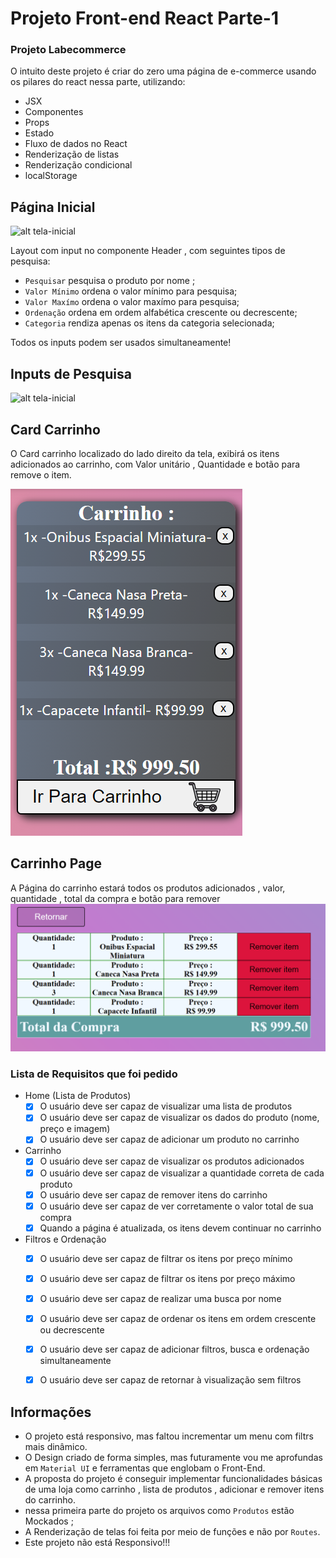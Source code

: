 # Projeto Front-end React  Parte-1
 

### Projeto  Labecommerce  

O intuito deste projeto é criar do zero uma página de e-commerce usando os pilares do react nessa parte, utilizando: 
- JSX
- Componentes
- Props
- Estado
- Fluxo de dados no React
- Renderização de listas
- Renderização condicional
- localStorage
 
## Página Inicial 
![alt tela-inicial](/labecommerce/src/assets/Gifs/telaInicial.gif)

 Layout com input no componente Header , com seguintes tipos de pesquisa: 
 - ```Pesquisar``` pesquisa o produto por nome ;
 - ```Valor Mínimo``` ordena o valor mínimo para pesquisa;
 - ```Valor Maxímo``` ordena o valor maxímo para pesquisa;
 - ```Ordenação``` ordena em ordem alfabética crescente ou decrescente;
 - ```Categoria``` rendiza apenas os itens da categoria selecionada;

Todos os inputs podem ser usados simultaneamente!
 ## Inputs de Pesquisa
 ![alt tela-inicial](/labecommerce/src/assets/Gifs/inputPesquisa.gif)
 ## Card Carrinho 
  O Card carrinho localizado do lado direito da tela, exibirá os itens adicionados ao carrinho, com Valor unitário , Quantidade e botão para remove o item.
 
 ![alt cardcarrinho](/labecommerce/src/assets/Imagens/cardCarrinho.png)

## Carrinho Page 

A Página do carrinho estará todos os produtos adicionados , valor, quantidade , total da compra e botão para remover
![alt carrinhoPAge](/labecommerce/src/assets/Imagens/carrinhoPage.png)



 ### Lista de Requisitos que foi pedido
- Home (Lista de Produtos)
    - [x]  O usuário deve ser capaz de visualizar uma lista de produtos
    - [x]  O usuário deve ser capaz de visualizar os dados do produto (nome, preço e imagem)
    - [x]  O usuário deve ser capaz de adicionar um produto no carrinho
- Carrinho
    - [x]  O usuário deve ser capaz de visualizar os produtos adicionados
    - [x]  O usuário deve ser capaz de visualizar a quantidade correta de cada produto
    - [x]  O usuário deve ser capaz de remover itens do carrinho
    - [x]  O usuário deve ser capaz de ver corretamente o valor total de sua compra
    - [x]  Quando a página é atualizada, os itens devem continuar no carrinho
- Filtros e Ordenação
    - [x]  O usuário deve ser capaz de filtrar os itens por preço mínimo
    - [x]  O usuário deve ser capaz de filtrar os itens por preço máximo
    - [x]  O usuário deve ser capaz de realizar uma busca por nome
    - [x]  O usuário deve ser capaz de ordenar os itens em ordem crescente ou decrescente
    - [x]  O usuário deve ser capaz de adicionar  filtros, busca e ordenação simultaneamente
    - [x]  O usuário deve ser capaz de retornar à visualização sem filtros


## Informações 
 - O projeto está responsivo, mas faltou incrementar um menu com filtrs mais dinâmico. 
 - O Design criado de forma simples, mas futuramente vou me aprofundas em  ```Material UI``` e ferramentas que englobam o Front-End.
 -  A proposta do projeto é conseguir implementar funcionalidades básicas de uma loja como carrinho , lista de produtos , adicionar e remover itens do carrinho.
 -  nessa primeira parte do projeto os arquivos como ```Produtos``` estão Mockados  ;
 - A Renderização de telas foi feita por meio de funções e não por ```Routes```.
 - Este projeto não está Responsivo!!! 